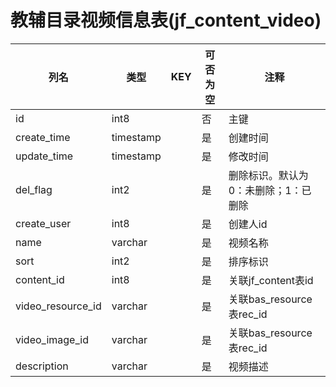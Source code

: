 # 教辅目录视频信息表(jf_content_video)
| 列名   | 类型   | KEY  | 可否为空 | 注释   |
| ---- | ---- | ---- | ---- | ---- |
|id|int8||否|主键|
|create_time|timestamp||是|创建时间|
|update_time|timestamp||是|修改时间|
|del_flag|int2||是|删除标识。默认为 0：未删除；1：已删除|
|create_user|int8||是|创建人id|
|name|varchar||是|视频名称|
|sort|int2||是|排序标识|
|content_id|int8||是|关联jf_content表id|
|video_resource_id|varchar||是|关联bas_resource表rec_id|
|video_image_id|varchar||是|关联bas_resource表rec_id|
|description|varchar||是|视频描述|
